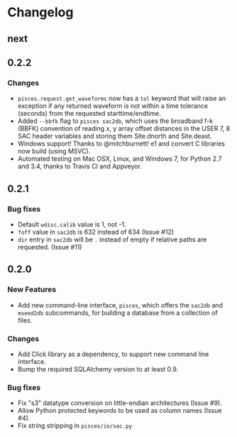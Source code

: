 # Changelog

## next


## 0.2.2

### Changes

* `pisces.request.get_waveforms` now has a `tol` keyword that will raise an
  exception if any returned waveform is not within a time tolerance (seconds)
  from the requested starttime/endtime.
* Added `--bbfk` flag to `pisces sac2db`, which uses the broadband f-k (BBFK)
  convention of reading x, y array offset distances in the USER 7, 8 SAC
  header variables and storing them Site.dnorth and Site.deast.
* Windows support!  Thanks to @mitchburnett!  e1 and convert C libraries now
  build (using MSVC).
* Automated testing on Mac OSX, Linux, and Windows 7, for Python 2.7 and 3.4,
  thanks to Travis CI and Appveyor.


## 0.2.1

### Bug fixes

* Default `wdisc.calib` value is 1, not -1.
* `foff` value in `sac2db` is 632 instead of 634 (Issue #12)
* `dir` entry in `sac2db` will be `.` instead of empty if relative paths are
   requested. (Issue #11)


## 0.2.0

### New Features

* Add new command-line interface, `pisces`, which offers the `sac2db` and
  `mseed2db` subcommands, for building a database from a collection of files.

### Changes

* Add Click library as a dependency, to support new command line interface.
* Bump the required SQLAlchemy version to at least 0.9.

### Bug fixes

* Fix "s3" datatype conversion on little-endian architectures (Issue #9).
* Allow Python protected keywords to be used as column names (Issue #4).
* Fix string stripping in `pisces/io/sac.py`
